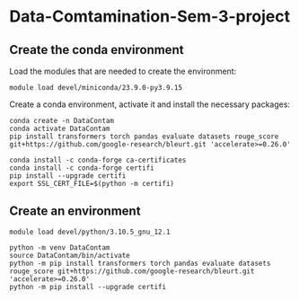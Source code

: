 # Data-Comtamination-Sem-3-project

## Create the conda environment

Load the modules that are needed to create the environment:

```shell
module load devel/miniconda/23.9.0-py3.9.15
```

Create a conda environment, activate it and install the necessary packages:

```shell
conda create -n DataContam
conda activate DataContam
pip install transformers torch pandas evaluate datasets rouge_score git+https://github.com/google-research/bleurt.git 'accelerate>=0.26.0'

conda install -c conda-forge ca-certificates
conda install -c conda-forge certifi
pip install --upgrade certifi
export SSL_CERT_FILE=$(python -m certifi)
```

## Create an environment

```shell
module load devel/python/3.10.5_gnu_12.1
```

```shell
python -m venv DataContam
source DataContam/bin/activate
python -m pip install transformers torch pandas evaluate datasets rouge_score git+https://github.com/google-research/bleurt.git 'accelerate>=0.26.0'
python -m pip install --upgrade certifi
```
